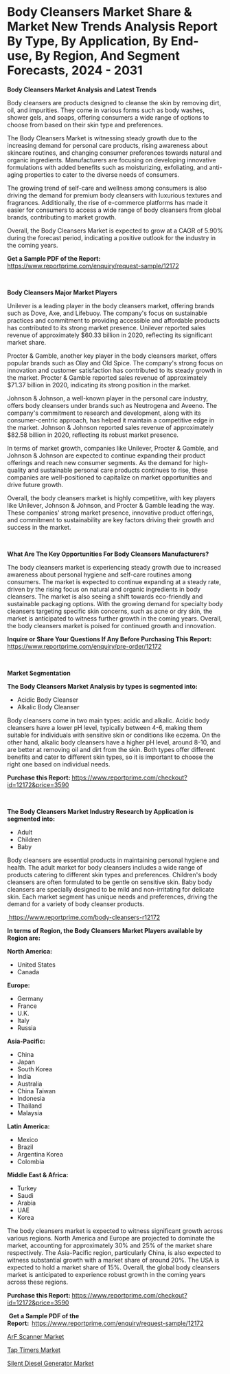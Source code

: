 <p><h1>Body Cleansers Market Share & Market New Trends Analysis Report By Type, By Application, By End-use, By Region, And Segment Forecasts, 2024 - 2031</h1></p><p><strong>Body Cleansers Market Analysis and Latest Trends</strong></p>
<p><p>Body cleansers are products designed to cleanse the skin by removing dirt, oil, and impurities. They come in various forms such as body washes, shower gels, and soaps, offering consumers a wide range of options to choose from based on their skin type and preferences.</p><p>The Body Cleansers Market is witnessing steady growth due to the increasing demand for personal care products, rising awareness about skincare routines, and changing consumer preferences towards natural and organic ingredients. Manufacturers are focusing on developing innovative formulations with added benefits such as moisturizing, exfoliating, and anti-aging properties to cater to the diverse needs of consumers.</p><p>The growing trend of self-care and wellness among consumers is also driving the demand for premium body cleansers with luxurious textures and fragrances. Additionally, the rise of e-commerce platforms has made it easier for consumers to access a wide range of body cleansers from global brands, contributing to market growth.</p><p>Overall, the Body Cleansers Market is expected to grow at a CAGR of 5.90% during the forecast period, indicating a positive outlook for the industry in the coming years.</p></p>
<p><strong>Get a Sample PDF of the Report:&nbsp;</strong> <a href="https://www.reportprime.com/enquiry/request-sample/12172">https://www.reportprime.com/enquiry/request-sample/12172</a></p>
<p>&nbsp;</p>
<p><strong>Body Cleansers Major Market Players</strong></p>
<p><p>Unilever is a leading player in the body cleansers market, offering brands such as Dove, Axe, and Lifebuoy. The company's focus on sustainable practices and commitment to providing accessible and affordable products has contributed to its strong market presence. Unilever reported sales revenue of approximately $60.33 billion in 2020, reflecting its significant market share.</p><p>Procter & Gamble, another key player in the body cleansers market, offers popular brands such as Olay and Old Spice. The company's strong focus on innovation and customer satisfaction has contributed to its steady growth in the market. Procter & Gamble reported sales revenue of approximately $71.37 billion in 2020, indicating its strong position in the market.</p><p>Johnson & Johnson, a well-known player in the personal care industry, offers body cleansers under brands such as Neutrogena and Aveeno. The company's commitment to research and development, along with its consumer-centric approach, has helped it maintain a competitive edge in the market. Johnson & Johnson reported sales revenue of approximately $82.58 billion in 2020, reflecting its robust market presence.</p><p>In terms of market growth, companies like Unilever, Procter & Gamble, and Johnson & Johnson are expected to continue expanding their product offerings and reach new consumer segments. As the demand for high-quality and sustainable personal care products continues to rise, these companies are well-positioned to capitalize on market opportunities and drive future growth.</p><p>Overall, the body cleansers market is highly competitive, with key players like Unilever, Johnson & Johnson, and Procter & Gamble leading the way. These companies' strong market presence, innovative product offerings, and commitment to sustainability are key factors driving their growth and success in the market.</p></p>
<p>&nbsp;</p>
<p><strong>What Are The Key Opportunities For Body Cleansers Manufacturers?</strong></p>
<p><p>The body cleansers market is experiencing steady growth due to increased awareness about personal hygiene and self-care routines among consumers. The market is expected to continue expanding at a steady rate, driven by the rising focus on natural and organic ingredients in body cleansers. The market is also seeing a shift towards eco-friendly and sustainable packaging options. With the growing demand for specialty body cleansers targeting specific skin concerns, such as acne or dry skin, the market is anticipated to witness further growth in the coming years. Overall, the body cleansers market is poised for continued growth and innovation.</p></p>
<p><strong>Inquire or Share Your Questions If Any Before Purchasing This Report:</strong> <a href="https://www.reportprime.com/enquiry/pre-order/12172">https://www.reportprime.com/enquiry/pre-order/12172</a></p>
<p>&nbsp;</p>
<p><strong>Market Segmentation</strong></p>
<p><strong>The Body Cleansers Market Analysis by types is segmented into:</strong></p>
<p><ul><li>Acidic Body Cleanser</li><li>Alkalic Body Cleanser</li></ul></p>
<p><p>Body cleansers come in two main types: acidic and alkalic. Acidic body cleansers have a lower pH level, typically between 4-6, making them suitable for individuals with sensitive skin or conditions like eczema. On the other hand, alkalic body cleansers have a higher pH level, around 8-10, and are better at removing oil and dirt from the skin. Both types offer different benefits and cater to different skin types, so it is important to choose the right one based on individual needs.</p></p>
<p><strong>Purchase this Report:&nbsp;</strong><a href="https://www.reportprime.com/checkout?id=12172&price=3590">https://www.reportprime.com/checkout?id=12172&price=3590</a></p>
<p>&nbsp;</p>
<p><strong>The Body Cleansers Market Industry Research by Application is segmented into:</strong></p>
<p><ul><li>Adult</li><li>Children</li><li>Baby</li></ul></p>
<p><p>Body cleansers are essential products in maintaining personal hygiene and health. The adult market for body cleansers includes a wide range of products catering to different skin types and preferences. Children's body cleansers are often formulated to be gentle on sensitive skin. Baby body cleansers are specially designed to be mild and non-irritating for delicate skin. Each market segment has unique needs and preferences, driving the demand for a variety of body cleanser products.</p></p>
<p><a href="https://www.reportprime.com/body-cleansers-r12172">&nbsp;https://www.reportprime.com/body-cleansers-r12172</a></p>
<p><strong>In terms of Region, the Body Cleansers Market Players available by Region are:</strong></p>
<p>
    <p> <strong> North America: </strong>
        <ul>
            <li>United States</li>
            <li>Canada</li>
        </ul>
        </p> 
    <p> <strong> Europe: </strong>
        <ul>
            <li>Germany</li>
            <li>France</li>
            <li>U.K.</li>
            <li>Italy</li>
            <li>Russia</li>
        </ul>
        </p> 
    <p> <strong> Asia-Pacific: </strong>
        <ul>
            <li>China</li>
            <li>Japan</li>
            <li>South Korea</li>
            <li>India</li>
            <li>Australia</li>
            <li>China Taiwan</li>
            <li>Indonesia</li>
            <li>Thailand</li>
            <li>Malaysia</li>
        </ul>
        </p> 
    <p> <strong> Latin America: </strong>
        <ul>
            <li>Mexico</li>
            <li>Brazil</li>
            <li>Argentina Korea</li>
            <li>Colombia</li>
        </ul>
        </p> 
    <p> <strong> Middle East & Africa: </strong>
        <ul>
            <li>Turkey</li>
            <li>Saudi</li>
            <li>Arabia</li>
            <li>UAE</li>
            <li>Korea</li>
        </ul>
    </p>
    </p>
<p><p>The body cleansers market is expected to witness significant growth across various regions. North America and Europe are projected to dominate the market, accounting for approximately 30% and 25% of the market share respectively. The Asia-Pacific region, particularly China, is also expected to witness substantial growth with a market share of around 20%. The USA is expected to hold a market share of 15%. Overall, the global body cleansers market is anticipated to experience robust growth in the coming years across these regions.</p></p>
<p><strong>Purchase this Report: </strong><a href="https://www.reportprime.com/checkout?id=12172&price=3590">https://www.reportprime.com/checkout?id=12172&price=3590</a></p>
<p>&nbsp;<strong>Get a Sample PDF of the Report:&nbsp;&nbsp;</strong><a href="https://www.reportprime.com/enquiry/request-sample/12172">https://www.reportprime.com/enquiry/request-sample/12172</a></p>
<p><strong></strong></p>
<p><p><a href="https://www.linkedin.com/pulse/arf-scanner-market-share-evolution-growth-trends-2024-2031-zp7xf">ArF Scanner Market</a></p><p><a href="https://www.linkedin.com/pulse/tap-timers-market-key-successful-business-strategy-forecast-b2cjf">Tap Timers Market</a></p><p><a href="https://www.linkedin.com/pulse/silent-diesel-generator-market-size-reveals-best-marketing-39sgf">Silent Diesel Generator Market</a></p></p>